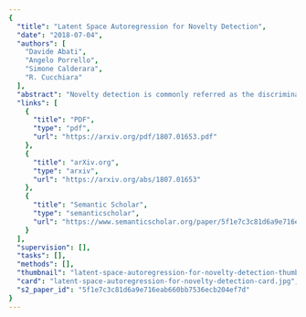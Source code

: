 ```yaml
---
{
  "title": "Latent Space Autoregression for Novelty Detection",
  "date": "2018-07-04",
  "authors": [
    "Davide Abati",
    "Angelo Porrello",
    "Simone Calderara",
    "R. Cucchiara"
  ],
  "abstract": "Novelty detection is commonly referred as the discrimination of observations that do not conform to a learned model of regularity. Despite its importance in different application settings, designing a novelty detector is utterly complex due to the unpredictable nature of novelties and its inaccessibility during the training procedure, factors which expose the unsupervised nature of the problem. In our proposal, we design a general unsupervised framework where we equip a deep autoencoder with a parametric density estimator that learns the probability distribution underlying the latent representations with an autoregressive procedure. We show that a maximum likelihood objective, optimized in conjunction with the reconstruction of normal samples, effectively acts as a regularizer for the task at hand, by minimizing the differential entropy of the distribution spanned by latent vectors. In addition to providing a very general formulation, extensive experiments of our model on publicly available datasets deliver on-par or superior performances if compared to state-of-the-art methods in one-class and in video anomaly detection settings. Differently from our competitors, we remark that our proposal does not make any assumption about the nature of the novelties, making our work easily applicable to disparate contexts.",
  "links": [
    {
      "title": "PDF",
      "type": "pdf",
      "url": "https://arxiv.org/pdf/1807.01653.pdf"
    },
    {
      "title": "arXiv.org",
      "type": "arxiv",
      "url": "https://arxiv.org/abs/1807.01653"
    },
    {
      "title": "Semantic Scholar",
      "type": "semanticscholar",
      "url": "https://www.semanticscholar.org/paper/5f1e7c3c81d6a9e716eab660bb7536ecb204ef7d"
    }
  ],
  "supervision": [],
  "tasks": [],
  "methods": [],
  "thumbnail": "latent-space-autoregression-for-novelty-detection-thumb.jpg",
  "card": "latent-space-autoregression-for-novelty-detection-card.jpg",
  "s2_paper_id": "5f1e7c3c81d6a9e716eab660bb7536ecb204ef7d"
}
---
```


